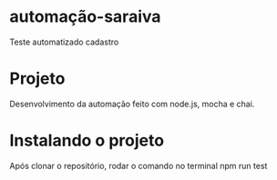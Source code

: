 # automação-saraiva

Teste automatizado cadastro

# Projeto

Desenvolvimento da automação feito com node.js, mocha e chai.

# Instalando o projeto 

Após clonar o repositório, rodar o comando no terminal npm run test
